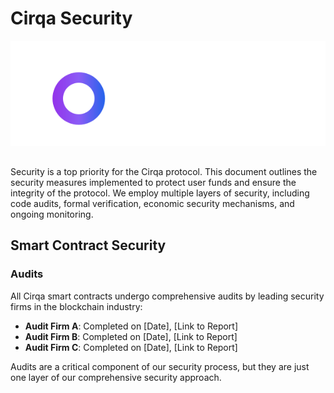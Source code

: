 # Cirqa Security

<div class="cirqa-logo-container" style="text-align: center; margin-bottom: 30px;">
  <img src="assets/images/logo.svg" alt="Cirqa Logo">
</div>

<div class="cirqa-highlight">

Security is a top priority for the Cirqa protocol. This document outlines the security measures implemented to protect user funds and ensure the integrity of the protocol. We employ multiple layers of security, including code audits, formal verification, economic security mechanisms, and ongoing monitoring.

</div>

## Smart Contract Security

### Audits

All Cirqa smart contracts undergo comprehensive audits by leading security firms in the blockchain industry:

- **Audit Firm A**: Completed on [Date], [Link to Report]
- **Audit Firm B**: Completed on [Date], [Link to Report]
- **Audit Firm C**: Completed on [Date], [Link to Report]

<div class="cirqa-note">

Audits are a critical component of our security process, but they are just one layer of our comprehensive security approach.

</div>